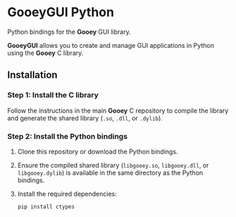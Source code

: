 # GooeyGUI Python

Python bindings for the **Gooey** GUI library.

**GooeyGUI** allows you to create and manage GUI applications in Python using the **Gooey** C library.

## Installation

### Step 1: Install the C library

Follow the instructions in the main **Gooey** C repository to compile the library and generate the shared library (`.so`, `.dll`, or `.dylib`).

### Step 2: Install the Python bindings

1. Clone this repository or download the Python bindings.
2. Ensure the compiled shared library (`libgooey.so`, `libgooey.dll`, or `libgooey.dylib`) is available in the same directory as the Python bindings.
3. Install the required dependencies:

   ```bash
   pip install ctypes
   ```
